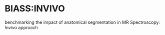 # BIASS:INVIVO
benchmarking the impact of anatomical segmentation in MR Spectroscopy: Invivo approach
